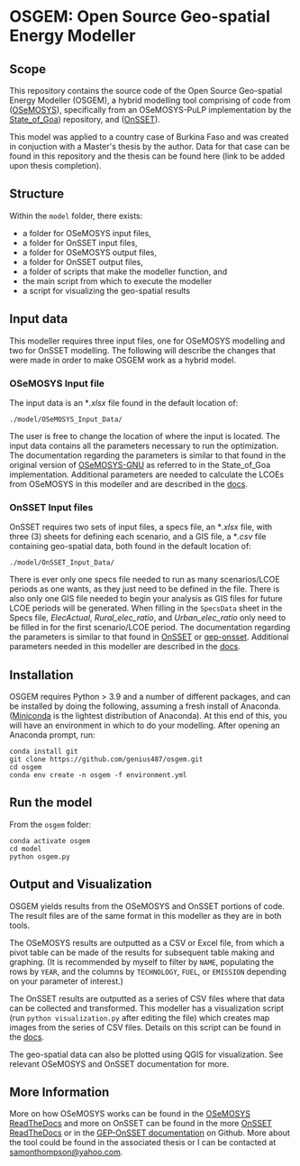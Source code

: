 # OSGEM: Open Source Geo-spatial Energy Modeller

## Scope

This repository contains the source code of the Open Source Geo-spatial Energy Modeller (OSGEM), a hybrid modelling tool comprising of code from ([OSeMOSYS](http://www.osemosys.org/)), specifically from an OSeMOSYS-PuLP implementation by the [State_of_Goa](https://github.com/robertodawid/State_of_Goa)) repository, and ([OnSSET](http://www.onsset.org/)).

This model was applied to a country case of Burkina Faso and was created in conjuction with a Master's thesis by the author. Data for that case can be found in this repository and the thesis can be found here (link to be added upon thesis completion).

## Structure

Within the ```model``` folder, there exists:
- a folder for OSeMOSYS input files,
- a folder for OnSSET input files,
- a folder for OSeMOSYS output files,
- a folder for OnSSET output files,
- a folder of scripts that make the modeller function, and
- the main script from which to execute the modeller
- a script for visualizing the geo-spatial results

## Input data

This modeller requires three input files, one for OSeMOSYS modelling and two for OnSSET modelling. The following will describe the changes that were made in order to make OSGEM work as a hybrid model.

### OSeMOSYS Input file

The input data is an **.xlsx* file found in the default location of:
```
./model/OSeMOSYS_Input_Data/
```
The user is free to change the location of where the input is located. The input data contains all the parameters necessary to run the optimization. The documentation regarding the parameters is similar to that found in the original version of [OSeMOSYS-GNU](https://osemosys.readthedocs.io/en/latest/) as referred to in the State_of_Goa implementation. Additional parameters are needed to calculate the LCOEs from OSeMOSYS in this modeller and are described in the [docs](https://github.com/genius487/osgem/blob/main/docs/parameters.md).

### OnSSET Input files

OnSSET requires two sets of input files, a specs file, an **.xlsx* file, with three (3) sheets for defining each scenario, and a GIS file, a **.csv* file containing geo-spatial data, both found in the default location of:
```
./model/OnSSET_Input_Data/
```
There is ever only one specs file needed to run as many scenarios/LCOE periods as one wants, as they just need to be defined in the file. There is also only one GIS file needed to begin your analysis as GIS files for future LCOE periods will be generated. When filling in the `SpecsData` sheet in the Specs file, *ElecActual*, *Rural_elec_ratio*, and *Urban_elec_ratio* only need to be filled in for the first scenario/LCOE period. The documentation regarding the parameters is similar to that found in [OnSSET](https://onsset.readthedocs.io/en/latest/) or [gep-onsset](https://github.com/global-electrification-platform/gep-onsset/blob/master/docs/source/Input%20file%20calibration%20and%20update.rst). Additional parameters needed in this modeller are described in the [docs](https://github.com/genius487/osgem/blob/main/docs/parameters.md).


## Installation

OSGEM requires Python > 3.9 and a number of different packages, and can be installed by doing the following, assuming a fresh install of Anaconda. ([Miniconda](https://docs.anaconda.com/miniconda/) is the lightest distribution of Anaconda). At this end of this, you will have an environment in which to do your modelling. After opening an Anaconda prompt, run:

```
conda install git
git clone https://github.com/genius487/osgem.git
cd osgem
conda env create -n osgem -f environment.yml
```

## Run the model

From the ```osgem``` folder:

```
conda activate osgem
cd model
python osgem.py
```

## Output and Visualization

OSGEM yields results from the OSeMOSYS and OnSSET portions of code. The result files are of the same format in this modeller as they are in both tools. 

The OSeMOSYS results are outputted as a CSV or Excel file, from which a pivot table can be made of the results for subsequent table making and graphing. (It is recommended by myself to filter by `NAME`, populating the rows by `YEAR`, and the columns by `TECHNOLOGY`, `FUEL`, or `EMISSION` depending on your parameter of interest.)

The OnSSET results are outputted as a series of CSV files where that data can be collected and transformed. This modeller has a visualization script (run `python visualization.py` after editing the file) which creates map images from the series of CSV files. Details on this script can be found in the [docs](https://github.com/genius487/osgem/blob/main/docs/visualization.md).

The geo-spatial data can also be plotted using QGIS for visualization. See relevant OSeMOSYS and OnSSET documentation for more.

## More Information
More on how OSeMOSYS works can be found in the [OSeMOSYS ReadTheDocs](https://osemosys.readthedocs.io/en/latest/) and more on OnSSET can be found in the more [OnSSET ReadTheDocs](https://onsset.readthedocs.io/en/latest/) or in the [GEP-OnSSET documentation](https://github.com/global-electrification-platform/gep-onsset/tree/master/docs/source) on Github. More about the tool could be found in the associated thesis or I can be contacted at samonthompson@yahoo.com.
